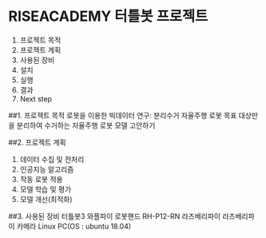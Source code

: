 # RISEACADEMY 터틀봇 프로젝트
1. 프로젝트 목적
2. 프로젝트 계획
3. 사용된 장비
4. 설치
5. 실행
6. 결과
7. Next step

##1. 프로젝트 목적
  로봇을 이용한 빅데이터 연구: 분리수거 자율주행 로봇
  목표 대상만을 분리하여 수거하는 자율주행 로봇 모델 고안하기

##2. 프로젝트 계획
  1. 데이터 수집 및 전처리
  2. 인공지능 알고리즘
  3. 작동 로봇 적용
  4. 모델 학습 및 평가
  5. 모델 개선(최적화)
  
##3. 사용된 장비
터틀봇3 와플파이
로봇핸드 RH-P12-RN
라즈베리파이
라즈베리파이 카메라
Linux PC(OS : ubuntu 18.04)
